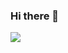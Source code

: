 ### Hi there 👋

<img src="[(https://i.pinimg.com/564x/87/ff/4e/87ff4e9c2c384e9730b660277c4b4ab7.jpg)](https://i.pinimg.com/564x/87/ff/4e/87ff4e9c2c384e9730b660277c4b4ab7.jpg)" width="auto">
